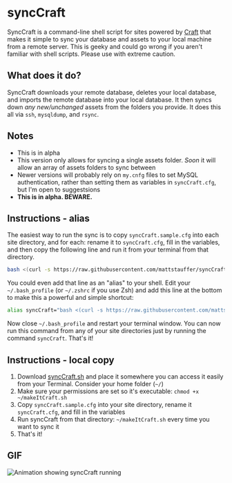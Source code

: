 syncCraft
=========

SyncCraft is a command-line shell script for sites powered by [Craft](http://buildwithcraft.com/) that makes it simple to sync your database and assets to your local machine from a remote server. This is geeky and could go wrong if you aren't familiar with shell scripts. Please use with extreme caution.

## What does it do?

SyncCraft downloads your remote database, deletes your local database, and imports the remote database into your local database. It then syncs down *any new/unchanged* assets from the folders you provide. It does this all via `ssh`, `mysqldump`, and `rsync`.

## Notes
 - This is in alpha
 - This version only allows for syncing a single assets folder. *Soon* it will allow an array of assets folders to sync between
 - Newer versions will probably rely on `my.cnfg` files to set MySQL authentication, rather than setting them as variables in `syncCraft.cfg`, but I'm open to suggestsions
 - **This is in alpha. BEWARE.**

## Instructions - alias
The easiest way to run the sync is to copy `syncCraft.sample.cfg` into each site directory, and for each: rename it to `syncCraft.cfg`, fill in the variables, and then copy the following line and run it from your terminal from that directory.

```bash
bash <(curl -s https://raw.githubusercontent.com/mattstauffer/syncCraft/master/syncCraft.sh)
```

You could even add that line as an "alias" to your shell. Edit your `~/.bash_profile` (or `~/.zshrc` if you use Zsh) and add this line at the bottom to make this a powerful and simple shortcut:

```bash
alias syncCraft="bash <(curl -s https://raw.githubusercontent.com/mattstauffer/syncCraft/master/syncCraft.sh)"
```

Now close `~/.bash_profile` and restart your terminal window. You can now run this command from any of your site directories just by running the command `syncCraft`. That's it!

## Instructions - local copy

1. Download [syncCraft.sh][1] and place it somewhere you can access it easily from your Terminal. Consider your home folder (`~/`)
2. Make sure your permissions are set so it's executable: `chmod +x ~/makeItCraft.sh`
3. Copy `syncCraft.sample.cfg` into your site directory, rename it `syncCraft.cfg`, and fill in the variables
4. Run syncCraft from that directory: `~/makeItCraft.sh` every time you want to sync it
5. That's it!


## GIF

![Animation showing syncCraft running](https://raw.githubusercontent.com/mattstauffer/syncCraft/master/syncCraft.gif)

[1]: https://raw.githubusercontent.com/mattstauffer/syncCraft/master/syncCraft.sh
